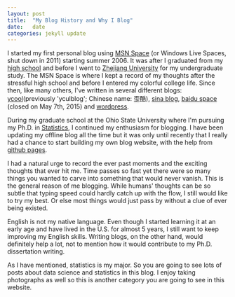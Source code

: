```yaml
---
layout: post
title:  "My Blog History and Why I Blog"
date:   date 
categories: jekyll update
---
```

I started my first personal blog using [MSN Space][MSN Space] (or Windows Live Spaces, shut down in 2011) starting summer 2006. It was after I graduated from my [high school][high school] and before I went to [Zhejiang University][Zhejiang University] for my undergraduate study. The MSN Space is where I kept a record of my thoughts after the stressful high school and before I entered my colorful college life. Since then, like many others, I've written in several different blogs: [ycool][ycool](previously 'yculblog'; Chinese name: 歪酷), [sina blog][sina blog], [baidu space][baidu space] (closed on May 7th, 2015) and [wordpress][wordpress]. 

During my graduate school at the Ohio State University where I'm pursuing my Ph.D. in [Statistics][osu statistics], I continued my enthusiasm for blogging. I have been updating my offline blog all the time but it was only until recently that I really had a chance to start building my own blog website, with the help from [github pages][github pages].

I had a natural urge to record the ever past moments and the exciting thoughts that ever hit me. Time passes so fast yet there were so many things you wanted to carve into something that would never vanish. This is the general reason of me blogging. While humans' thoughts can be so subtle that typing speed could hardly catch up with the flow, I still would like to try my best. Or else most things would just pass by without a clue of ever being existed. 

English is not my native language. Even though I started learning it at an early age and have lived in the U.S. for almost 5 years, I still want to keep improving my English skills. Writing blogs, on the other hand, would definitely help a lot, not to mention how it would contribute to my Ph.D. dissertation writing.

As I have mentioned, statistics is my major. So you are going to see lots of posts about data science and statistics in this blog. I enjoy taking photographs as well so this is another category you are going to see in this website.



[MSN Space]: 	http://spaces.live.com
[ycool]:		http://www.ycool.com 
[sina blog]: 	http://blog.sina.com
[baidu space]:  http://hi.baidu.com
[wordpress]:  	http://wordpress.com
[high school]:  http://zh.wikipedia.org/wiki/%E5%8D%8E%E4%B8%AD%E5%B8%88%E8%8C%83%E5%A4%A7%E5%AD%A6%E7%AC%AC%E4%B8%80%E9%99%84%E5%B1%9E%E4%B8%AD%E5%AD%A6
[Zhejiang University]: http://en.wikipedia.org/wiki/Zhejiang_University
[osu statistics]:	http://www.stat.osu.edu
[github pages]: 	http://pages.github.com

